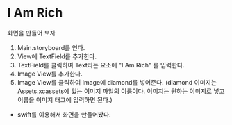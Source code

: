 # I Am Rich

화면을 만들어 보자



1. Main.storyboard를 연다.
2. View에 TextField를 추가한다.
3. TextField를 클릭하여 Text라는 요소에 "I Am Rich" 를 입력한다.
4. Image View를 추가한다.
5. Image View를 클릭하여 Image에 diamond를 넣어준다. (diamond 이미지는 Assets.xcassets에 있는 이미지 파일의 이름이다. 이미지는 원하는 이미지로 넣고 이름을 이미지 태그에 입력하면 된다.)



- swift를 이용해서 화면을 만들어봤다.
